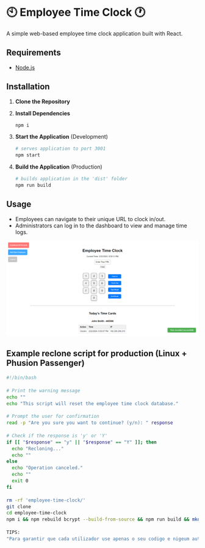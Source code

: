 # 🕙 Employee Time Clock 🕐

A simple web-based employee time clock application built with React.

## Requirements

- [Node.js](https://nodejs.org/)

## Installation

1. **Clone the Repository**

   
2. **Install Dependencies**

   ```bash
   npm i
   ```

3. **Start the Application** (Development)

   ```bash
   # serves application to port 3001
   npm start
   ```

4. **Build the Application** (Production)

   ```bash
   # builds application in the 'dist' folder
   npm run build
   ```

## Usage

- Employees can navigate to their unique URL to clock in/out.
- Administrators can log in to the dashboard to view and manage time logs.

<!-- screenshot -->
![Screenshot](screenshot.png)

## Example reclone script for production (Linux + Phusion Passenger)

   ```bash
   #!/bin/bash

   # Print the warning message
   echo ""
   echo "This script will reset the employee time clock database."
   
   # Prompt the user for confirmation
   read -p "Are you sure you want to continue? (y/n): " response
   
   # Check if the response is 'y' or 'Y'
   if [[ "$response" == "y" || "$response" == "Y" ]]; then
     echo "Recloning..."
     echo ""
   else
     echo "Operation canceled."
     echo ""
     exit 0
   fi
   
   rm -rf 'employee-time-clock/'
   git clone 
   cd employee-time-clock
   npm i && npm rebuild bcrypt --build-from-source && npm run build && mkdir ./tmp && touch ./tmp/restart.txt

TIPS:
"Para garantir que cada utilizador use apenas o seu codigo e nigeum autentise por si vamos garantir que o pin steja saved no local storage. and then every one will only need to click Entrada or Saida"